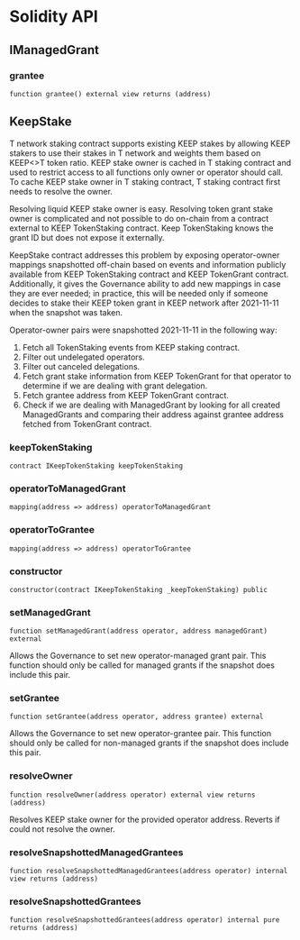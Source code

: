 # Solidity API

## IManagedGrant

### grantee

```solidity
function grantee() external view returns (address)
```

## KeepStake

T network staking contract supports existing KEEP stakes by allowing
KEEP stakers to use their stakes in T network and weights them based
on KEEP<>T token ratio. KEEP stake owner is cached in T staking
contract and used to restrict access to all functions only owner or
operator should call. To cache KEEP stake owner in T staking
contract, T staking contract first needs to resolve the owner.

Resolving liquid KEEP stake owner is easy. Resolving token grant
stake owner is complicated and not possible to do on-chain from
a contract external to KEEP TokenStaking contract. Keep TokenStaking
knows the grant ID but does not expose it externally.

KeepStake contract addresses this problem by exposing
operator-owner mappings snapshotted off-chain based on events and
information publicly available from KEEP TokenStaking contract and
KEEP TokenGrant contract. Additionally, it gives the Governance
ability to add new mappings in case they are ever needed; in
practice, this will be needed only if someone decides to stake their
KEEP token grant in KEEP network after 2021-11-11 when the snapshot
was taken.

Operator-owner pairs were snapshotted 2021-11-11 in the following
way:
1. Fetch all TokenStaking events from KEEP staking contract.
2. Filter out undelegated operators.
3. Filter out canceled delegations.
4. Fetch grant stake information from KEEP TokenGrant for that
operator to determine if we are dealing with grant delegation.
5. Fetch grantee address from KEEP TokenGrant contract.
6. Check if we are dealing with ManagedGrant by looking for all
created ManagedGrants and comparing their address against grantee
address fetched from TokenGrant contract.

### keepTokenStaking

```solidity
contract IKeepTokenStaking keepTokenStaking
```

### operatorToManagedGrant

```solidity
mapping(address => address) operatorToManagedGrant
```

### operatorToGrantee

```solidity
mapping(address => address) operatorToGrantee
```

### constructor

```solidity
constructor(contract IKeepTokenStaking _keepTokenStaking) public
```

### setManagedGrant

```solidity
function setManagedGrant(address operator, address managedGrant) external
```

Allows the Governance to set new operator-managed grant pair.
This function should only be called for managed grants if
the snapshot does include this pair.

### setGrantee

```solidity
function setGrantee(address operator, address grantee) external
```

Allows the Governance to set new operator-grantee pair.
This function should only be called for non-managed grants if
the snapshot does include this pair.

### resolveOwner

```solidity
function resolveOwner(address operator) external view returns (address)
```

Resolves KEEP stake owner for the provided operator address.
Reverts if could not resolve the owner.

### resolveSnapshottedManagedGrantees

```solidity
function resolveSnapshottedManagedGrantees(address operator) internal view returns (address)
```

### resolveSnapshottedGrantees

```solidity
function resolveSnapshottedGrantees(address operator) internal pure returns (address)
```

